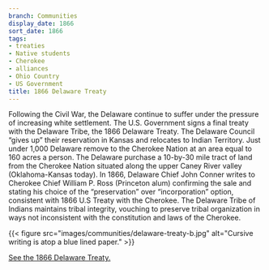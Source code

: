 ```yaml
---
branch: Communities
display_date: 1866
sort_date: 1866
tags:
- treaties
- Native students
- Cherokee
- alliances
- Ohio Country
- US Government
title: 1866 Delaware Treaty
---
```


Following the Civil War, the Delaware continue to suffer under the pressure of increasing white settlement. The U.S. Government signs a final treaty with the Delaware Tribe, the 1866 Delaware Treaty. The Delaware Council “gives up” their reservation in Kansas and relocates to Indian Territory. Just under 1,000 Delaware remove to the Cherokee Nation at an area equal to 160 acres a person.
The Delaware purchase a 10-by-30 mile tract of land from the Cherokee Nation situated along the upper Caney River valley (Oklahoma-Kansas today). In 1866, Delaware Chief John Conner writes to Cherokee Chief William P. Ross (Princeton alum) confirming the sale and stating his choice of the “preservation” over “incorporation” option, consistent with 1866 U.S Treaty with the Cherokee. The Delaware Tribe of Indians maintains tribal integrity, vouching to preserve tribal organization in ways not inconsistent with the constitution and laws of the Cherokee.


{{< figure src="images/communities/delaware-treaty-b.jpg" alt="Cursive writing is atop a blue lined paper." >}}


[See the 1866 Delaware Treaty.](https://catalog.archives.gov/id/179009052?objectPage=2)

